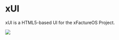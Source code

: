 # xUI
xUI is a HTML5-based UI for the xFactureOS Project.

![](https://pp.userapi.com/c845016/v845016673/1988a8/HX5EclpYDC8.jpg)
